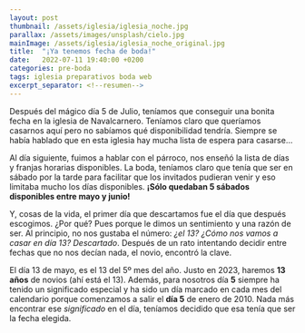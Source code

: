 ```yaml
---
layout: post
thumbnail: /assets/iglesia/iglesia_noche.jpg
parallax: /assets/images/unsplash/cielo.jpg
mainImage: /assets/iglesia/iglesia_noche_original.jpg
title:  "¡Ya tenemos fecha de boda!"
date:   2022-07-11 19:40:00 +0200
categories: pre-boda
tags: iglesia preparativos boda web
excerpt_separator: <!--resumen-->
---
```

Después del mágico día 5 de Julio, teníamos que conseguir una bonita fecha en la iglesia de Navalcarnero. Teníamos claro que queríamos casarnos aquí pero no sabíamos qué disponibilidad tendría. Siempre se había hablado que en esta iglesia hay mucha lista de espera para casarse...

Al día siguiente, fuimos a hablar con el párroco, nos enseñó la lista de días y franjas horarias disponibles. La boda, teníamos claro que tenía que ser en sábado por la tarde para facilitar que los invitados pudieran venir y eso limitaba mucho los días disponibles. **¡Sólo quedaban 5 sábados disponibles entre mayo y junio!** 

Y, cosas de la vida, el primer día que descartamos fue el día que después escogimos. ¿Por qué? Pues porque le dimos un sentimiento y una razón de ser. Al principio, no nos gustaba el número: *¿el 13? ¿Cómo nos vamos a casar en día 13? Descartado*. Después de un rato intentando decidir entre fechas que no nos decían nada, el novio, encontró la clave.

El día 13 de mayo, es el 13 del 5º mes del año. Justo en 2023, haremos **13 años** de novios (ahí está el 13). Además, para nosotros día **5** siempre ha tenido un significado especial y ha sido un día marcado en cada mes del calendario porque comenzamos a salir el **día 5** de enero de 2010. Nada más encontrar ese *significado* en el día, teníamos decidido que esa tenía que ser la fecha elegida.

